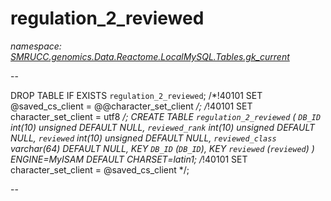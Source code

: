 ﻿# regulation_2_reviewed
_namespace: [SMRUCC.genomics.Data.Reactome.LocalMySQL.Tables.gk_current](./index.md)_

--
 
 DROP TABLE IF EXISTS `regulation_2_reviewed`;
 /*!40101 SET @saved_cs_client = @@character_set_client */;
 /*!40101 SET character_set_client = utf8 */;
 CREATE TABLE `regulation_2_reviewed` (
 `DB_ID` int(10) unsigned DEFAULT NULL,
 `reviewed_rank` int(10) unsigned DEFAULT NULL,
 `reviewed` int(10) unsigned DEFAULT NULL,
 `reviewed_class` varchar(64) DEFAULT NULL,
 KEY `DB_ID` (`DB_ID`),
 KEY `reviewed` (`reviewed`)
 ) ENGINE=MyISAM DEFAULT CHARSET=latin1;
 /*!40101 SET character_set_client = @saved_cs_client */;
 
 --




